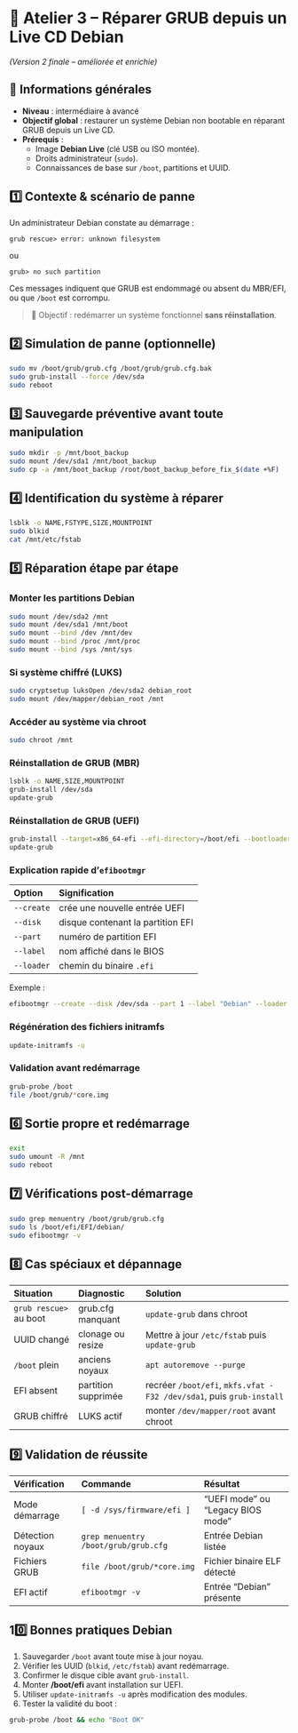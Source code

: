 # 🧰 Atelier 3 – Réparer GRUB depuis un Live CD Debian
*(Version 2 finale – améliorée et enrichie)*

## 🔖 Informations générales
- **Niveau** : intermédiaire à avancé  
- **Objectif global** : restaurer un système Debian non bootable en réparant GRUB depuis un Live CD.  
- **Prérequis** :
  - Image **Debian Live** (clé USB ou ISO montée).  
  - Droits administrateur (`sudo`).  
  - Connaissances de base sur `/boot`, partitions et UUID.

## 1️⃣ Contexte & scénario de panne
Un administrateur Debian constate au démarrage :
```
grub rescue> error: unknown filesystem
```
ou  
```
grub> no such partition
```
Ces messages indiquent que GRUB est endommagé ou absent du MBR/EFI, ou que `/boot` est corrompu.

> 🎯 Objectif : redémarrer un système fonctionnel **sans réinstallation**.

## 2️⃣ Simulation de panne (optionnelle)
```bash
sudo mv /boot/grub/grub.cfg /boot/grub/grub.cfg.bak
sudo grub-install --force /dev/sda
sudo reboot
```

## 3️⃣ Sauvegarde préventive avant toute manipulation
```bash
sudo mkdir -p /mnt/boot_backup
sudo mount /dev/sda1 /mnt/boot_backup
sudo cp -a /mnt/boot_backup /root/boot_backup_before_fix_$(date +%F)
```

## 4️⃣ Identification du système à réparer
```bash
lsblk -o NAME,FSTYPE,SIZE,MOUNTPOINT
sudo blkid
cat /mnt/etc/fstab
```

## 5️⃣ Réparation étape par étape

### Monter les partitions Debian
```bash
sudo mount /dev/sda2 /mnt
sudo mount /dev/sda1 /mnt/boot
sudo mount --bind /dev /mnt/dev
sudo mount --bind /proc /mnt/proc
sudo mount --bind /sys /mnt/sys
```

### Si système chiffré (LUKS)
```bash
sudo cryptsetup luksOpen /dev/sda2 debian_root
sudo mount /dev/mapper/debian_root /mnt
```

### Accéder au système via chroot
```bash
sudo chroot /mnt
```

### Réinstallation de GRUB (MBR)
```bash
lsblk -o NAME,SIZE,MOUNTPOINT
grub-install /dev/sda
update-grub
```

### Réinstallation de GRUB (UEFI)
```bash
grub-install --target=x86_64-efi --efi-directory=/boot/efi --bootloader-id=debian
update-grub
```

### Explication rapide d’`efibootmgr`
| Option | Signification |
|:--|:--|
| `--create` | crée une nouvelle entrée UEFI |
| `--disk` | disque contenant la partition EFI |
| `--part` | numéro de partition EFI |
| `--label` | nom affiché dans le BIOS |
| `--loader` | chemin du binaire `.efi` |

Exemple :
```bash
efibootmgr --create --disk /dev/sda --part 1 --label "Debian" --loader "\EFI\debian\grubx64.efi"
```

### Régénération des fichiers initramfs
```bash
update-initramfs -u
```

### Validation avant redémarrage
```bash
grub-probe /boot
file /boot/grub/*core.img
```

## 6️⃣ Sortie propre et redémarrage
```bash
exit
sudo umount -R /mnt
sudo reboot
```

## 7️⃣ Vérifications post-démarrage
```bash
sudo grep menuentry /boot/grub/grub.cfg
sudo ls /boot/efi/EFI/debian/
sudo efibootmgr -v
```

## 8️⃣ Cas spéciaux et dépannage
| Situation | Diagnostic | Solution |
|:--|:--|:--|
| `grub rescue>` au boot | grub.cfg manquant | `update-grub` dans chroot |
| UUID changé | clonage ou resize | Mettre à jour `/etc/fstab` puis `update-grub` |
| `/boot` plein | anciens noyaux | `apt autoremove --purge` |
| EFI absent | partition supprimée | recréer `/boot/efi`, `mkfs.vfat -F32 /dev/sda1`, puis `grub-install` |
| GRUB chiffré | LUKS actif | monter `/dev/mapper/root` avant chroot |

## 9️⃣ Validation de réussite
| Vérification | Commande | Résultat |
|:--|:--|:--|
| Mode démarrage | `[ -d /sys/firmware/efi ]` | “UEFI mode” ou “Legacy BIOS mode” |
| Détection noyaux | `grep menuentry /boot/grub/grub.cfg` | Entrée Debian listée |
| Fichiers GRUB | `file /boot/grub/*core.img` | Fichier binaire ELF détecté |
| EFI actif | `efibootmgr -v` | Entrée “Debian” présente |

## 10️⃣ Bonnes pratiques Debian
1. Sauvegarder `/boot` avant toute mise à jour noyau.  
2. Vérifier les UUID (`blkid`, `/etc/fstab`) avant redémarrage.  
3. Confirmer le disque cible avant `grub-install`.  
4. Monter **/boot/efi** avant installation sur UEFI.  
5. Utiliser `update-initramfs -u` après modification des modules.  
6. Tester la validité du boot :  
```bash
grub-probe /boot && echo "Boot OK"
```
